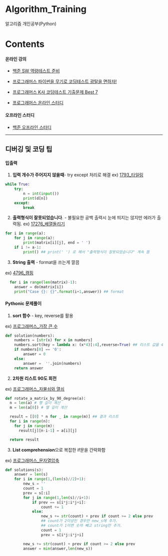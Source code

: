 # Algorithm_Training


알고리즘 개인공부(Python)

# Contents

#### 온라인 강의

- [백준 SW 역량테스트 준비](https://github.com/yunsikus/Algorithm_Training/tree/master/%EB%B0%B1%EC%A4%80_SW_%EC%97%AD%EB%9F%89%ED%85%8C%EC%8A%A4%ED%8A%B8_%EC%A4%80%EB%B9%84)

- [프로그래머스 파이썬을 무기로 코딩테스트 광탈을 면하자!](https://github.com/yunsikus/Algorithm_Training/tree/master/%ED%94%84%EB%A1%9C%EA%B7%B8%EB%9E%98%EB%A8%B8%EC%8A%A4_%ED%8C%8C%EC%9D%B4%EC%8D%AC%EC%9D%84_%EB%AC%B4%EA%B8%B0%EB%A1%9C_%EC%BD%94%EB%94%A9%ED%85%8C%EC%8A%A4%ED%8A%B8_%EA%B4%91%ED%83%88%EC%9D%84_%EB%A9%B4%ED%95%98%EC%9E%90)

- [프로그래머스 K사 코딩테스트 기출문제 Best 7](https://github.com/yunsikus/Algorithm_Training/tree/master/%ED%94%84%EB%A1%9C%EA%B7%B8%EB%9E%98%EB%A8%B8%EC%8A%A4_K%EC%82%AC_%EC%BD%94%EB%94%A9%ED%85%8C%EC%8A%A4%ED%8A%B8_%EA%B8%B0%EC%B6%9C%EB%AC%B8%EC%A0%9C_Best7)

- [프로그래머스 온라인 스터디](https://github.com/yunsikus/Algorithm_Training/tree/master/%ED%94%84%EB%A1%9C%EA%B7%B8%EB%9E%98%EB%A8%B8%EC%8A%A4_%EC%98%A8%EB%9D%BC%EC%9D%B8_%EC%8A%A4%ED%84%B0%EB%94%94)

#### 오프라인 스터디

- [백준 오프라인 스터디](https://github.com/yunsikus/Algorithm_Training/tree/master/%EB%B0%B1%EC%A4%80_%EC%98%A4%ED%94%84%EB%9D%BC%EC%9D%B8_%EC%8A%A4%ED%84%B0%EB%94%94)

----

## 디버깅 및 코딩 팁


#### 입출력

1. **입력 개수가 주어지지 않을때**- try except 처리로 해결
ex) [1793_타일링](https://www.acmicpc.net/problem/1793)
```Python
while True:
    try:
        n = int(input())
        print(d[n])
    except:
        break
```

2. **출력형식이 잘못되었습니다**. - 불필요한 공백 출력시 눈에 띄지는 않지만 에러가 출력됨.
ex) [17276_배열돌리기](https://www.acmicpc.net/problem/17276)
```python
for i in range(a):
    for j in range(a):
        print(matrix[i][j], end = ' ')
    if i != a-1:
        print() ## print(' ') 로 해서 "출력형식이 잘못되었슫니다" 계속 뜸
```
3. **String 출력** - format을 쓰는게 깔끔

ex) [4796_캠핑](https://www.acmicpc.net/problem/4796)

```python
  for i in range(len(matrix)-1):
    answer = do(matrix[i])
    print("Case {}: {}".format(i+1,answer)) ## format

```

#### Pythonic 문제풀이

1. **sort 함수** - key, reverse를 활용

ex) [프로그래머스_가장 큰 수](https://programmers.co.kr/learn/courses/30/lessons/42746)
```python
def solution(numbers):
    numbers = [str(x) for x in numbers]
    numbers.sort(key = lambda x: (x*4)[:4],reverse=True) ## 리스트 값을 4번 반복한후 4번째 자리까지 가장 큰수를 추출
    if numbers[0] == '0':
        answer = 0
    else:
        answer =  ''.join(numbers)
    return answer
```

2. **2차원 리스트 90도 회전**

ex) [프로그래머스_자물쇠와 열쇠](https://programmers.co.kr/learn/courses/10336/lessons/64196)

```python
def rotate_a_matrix_by_90_degree(a):
  n = len(a) # 행 길이 계산
  m = len(a[0]) # 열 길이 계산

  result = [[0] * n for _ in range(m)] ## 결과 리스트
  for i in range(n):
    for j in range(m):
      result[j][n-i-1] = a[i][j]

  return result
```
3. **List comprehension**으로 복잡한 if문을 간략화함

ex) [프로그래머스_문자열압축](https://programmers.co.kr/learn/courses/10336/lessons/64194)

```python
def solutions(s):
    answer = len(s)
    for i in range(1,(len(s)//2)+1):
        new_s = ''
        count = 1
        prev = s[:i]
        for j in range(1,len(s)//i+1):
            if prev == s[i*j:i*j+i]:
                count += 1
            else:  
                new_s += str(count) + prev if count >= 2 else prev
                ## count가 2이상인 경우만 new_s에 추가.
                ## count가 1이면 숫자 빼고 string만 추가.
                count = 1   
                prev = s[i*j:i*j+i]

        new_s += str(count) + prev if count >= 2 else prev
        answer = min(answer,len(new_s))
  ```
